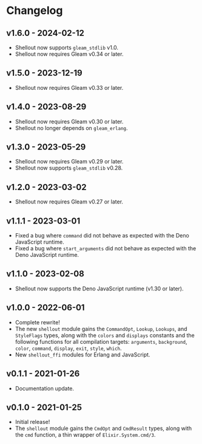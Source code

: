 # Changelog

## v1.6.0 - 2024-02-12

- Shellout now supports `gleam_stdlib` v1.0.
- Shellout now requires Gleam v0.34 or later.

## v1.5.0 - 2023-12-19

- Shellout now requires Gleam v0.33 or later.

## v1.4.0 - 2023-08-29

- Shellout now requires Gleam v0.30 or later.
- Shellout no longer depends on `gleam_erlang`.

## v1.3.0 - 2023-05-29

- Shellout now requires Gleam v0.29 or later.
- Shellout now supports `gleam_stdlib` v0.28.

## v1.2.0 - 2023-03-02

- Shellout now requires Gleam v0.27 or later.

## v1.1.1 - 2023-03-01

- Fixed a bug where `command` did not behave as expected with the Deno
  JavaScript runtime.
- Fixed a bug where `start_arguments` did not behave as expected with the Deno
  JavaScript runtime.

## v1.1.0 - 2023-02-08

- Shellout now supports the Deno JavaScript runtime (v1.30 or later).

## v1.0.0 - 2022-06-01

- Complete rewrite!
- The new `shellout` module gains the `CommandOpt`, `Lookup`, `Lookups`, and
  `StyleFlags` types, along with the `colors` and `displays` constants and the
  following functions for all compilation targets: `arguments`, `background`,
  `color`, `command`, `display`, `exit`, `style`, `which`.
- New `shellout_ffi` modules for Erlang and JavaScript.

## v0.1.1 - 2021-01-26

- Documentation update.

## v0.1.0 - 2021-01-25

- Initial release!
- The `shellout` module gains the `CmdOpt` and `CmdResult` types, along with the
  `cmd` function, a thin wrapper of `Elixir.System.cmd/3`.
